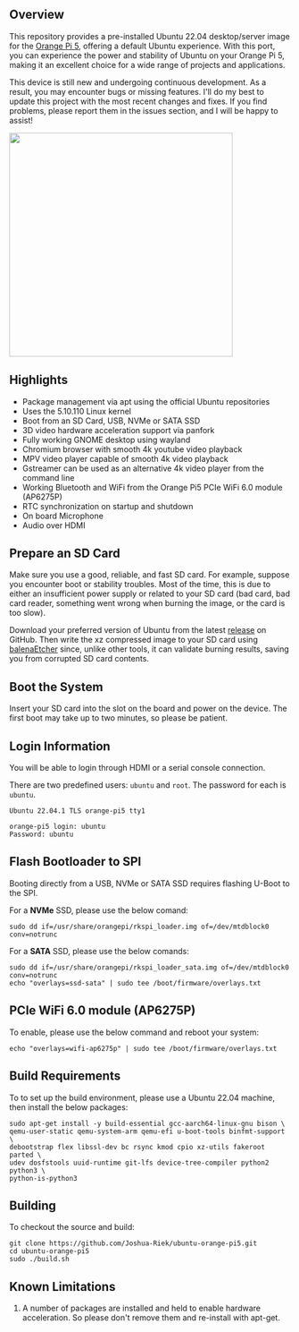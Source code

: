 ## Overview

This repository provides a pre-installed Ubuntu 22.04 desktop/server image for the [Orange Pi 5](http://www.orangepi.org/html/hardWare/computerAndMicrocontrollers/details/Orange-Pi-5.html), offering a default Ubuntu experience. With this port, you can experience the power and stability of Ubuntu on your Orange Pi 5, making it an excellent choice for a wide range of projects and applications.

This device is still new and undergoing continuous development. As a result, you may encounter bugs or missing features. I'll do my best to update this project with the most recent changes and fixes. If you find problems, please report them in the issues section, and I will be happy to assist!

<img src="https://i.imgur.com/eQnRu1t.png" width="400">

## Highlights

* Package management via apt using the official Ubuntu repositories
* Uses the 5.10.110 Linux kernel
* Boot from an SD Card, USB, NVMe or SATA SSD
* 3D video hardware acceleration support via panfork
* Fully working GNOME desktop using wayland
* Chromium browser with smooth 4k youtube video playback
* MPV video player capable of smooth 4k video playback
* Gstreamer can be used as an alternative 4k video player from the command line
* Working Bluetooth and WiFi from the Orange Pi5 PCIe WiFi 6.0 module (AP6275P)
* RTC synchronization on startup and shutdown
* On board Microphone
* Audio over HDMI

## Prepare an SD Card

Make sure you use a good, reliable, and fast SD card. For example, suppose you encounter boot or stability troubles. Most of the time, this is due to either an insufficient power supply or related to your SD card (bad card, bad card reader, something went wrong when burning the image, or the card is too slow).

Download your preferred version of Ubuntu from the latest [release](https://github.com/Joshua-Riek/ubuntu-orange-pi5/releases) on GitHub. Then write the xz compressed image to your SD card using [balenaEtcher](https://www.balena.io/etcher) since, unlike other tools, it can validate burning results, saving you from corrupted SD card contents.

## Boot the System

Insert your SD card into the slot on the board and power on the device. The first boot may take up to two minutes, so please be patient.

## Login Information

You will be able to login through HDMI or a serial console connection.

There are two predefined users: `ubuntu` and `root`. The password for each is `ubuntu`.

```
Ubuntu 22.04.1 TLS orange-pi5 tty1

orange-pi5 login: ubuntu
Password: ubuntu
```

## Flash Bootloader to SPI

Booting directly from a USB, NVMe or SATA SSD requires flashing U-Boot to the SPI.

For a **NVMe** SSD, please use the below comand:
```
sudo dd if=/usr/share/orangepi/rkspi_loader.img of=/dev/mtdblock0 conv=notrunc
```

For a **SATA** SSD, please use the below comands:
```
sudo dd if=/usr/share/orangepi/rkspi_loader_sata.img of=/dev/mtdblock0 conv=notrunc 
echo "overlays=ssd-sata" | sudo tee /boot/firmware/overlays.txt
```

## PCIe WiFi 6.0 module (AP6275P)

To enable, please use the below command and reboot your system:
```
echo "overlays=wifi-ap6275p" | sudo tee /boot/firmware/overlays.txt
```

## Build Requirements

To to set up the build environment, please use a Ubuntu 22.04 machine, then install the below packages:

```
sudo apt-get install -y build-essential gcc-aarch64-linux-gnu bison \
qemu-user-static qemu-system-arm qemu-efi u-boot-tools binfmt-support \
debootstrap flex libssl-dev bc rsync kmod cpio xz-utils fakeroot parted \
udev dosfstools uuid-runtime git-lfs device-tree-compiler python2 python3 \
python-is-python3
```

## Building

To checkout the source and build:

```
git clone https://github.com/Joshua-Riek/ubuntu-orange-pi5.git
cd ubuntu-orange-pi5
sudo ./build.sh
```

## Known Limitations

1. A number of packages are installed and held to enable hardware acceleration. So please don't remove them and re-install with apt-get.
